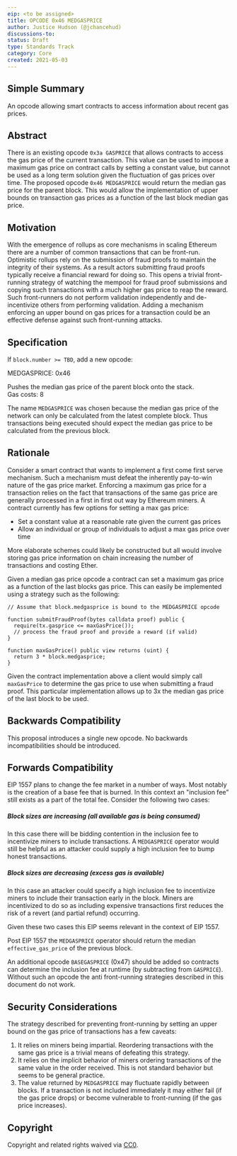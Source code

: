 ```yaml
---
eip: <to be assigned>
title: OPCODE 0x46 MEDGASPRICE
author: Justice Hudson (@jchancehud)
discussions-to:
status: Draft
type: Standards Track
category: Core
created: 2021-05-03
---
```


## Simple Summary

An opcode allowing smart contracts to access information about recent gas prices.

## Abstract

There is an existing opcode `0x3a GASPRICE` that allows contracts to access the gas price of the current transaction. This value can be used to impose a maximum gas price on contract calls by setting a constant value, but cannot be used as a long term solution given the fluctuation of gas prices over time. The proposed opcode `0x46 MEDGASPRICE` would return the median gas price for the parent block. This would allow the implementation of upper bounds on transaction gas prices as a function of the last block median gas price.

## Motivation

With the emergence of rollups as core mechanisms in scaling Ethereum there are a number of common transactions that can be front-run. Optimistic rollups rely on the submission of fraud proofs to maintain the integrity of their systems. As a result actors submitting fraud proofs typically receive a financial reward for doing so. This opens a trivial front-running strategy of watching the mempool for fraud proof submissions and copying such transactions with a much higher gas price to reap the reward. Such front-runners do not perform validation independently and de-incentivize others from performing validation. Adding a mechanism enforcing an upper bound on gas prices for a transaction could be an effective defense against such front-running attacks.

## Specification

If `block.number >= TBD`, add a new opcode:

MEDGASPRICE: 0x46

Pushes the median gas price of the parent block onto the stack.<br />
Gas costs: 8

The name `MEDGASPRICE` was chosen because the median gas price of the network can only be calculated from the latest complete block. Thus transactions being executed should expect the median gas price to be calculated from the previous block.

## Rationale

Consider a smart contract that wants to implement a first come first serve mechanism. Such a mechanism must defeat the inherently pay-to-win nature of the gas price market. Enforcing a maximum gas price for a transaction relies on the fact that transactions of the same gas price are generally processed in a first in first out way by Ethereum miners. A contract currently has few options for setting a max gas price:

- Set a constant value at a reasonable rate given the current gas prices
- Allow an individual or group of individuals to adjust a max gas price over time

More elaborate schemes could likely be constructed but all would involve storing gas price information on chain increasing the number of transactions and costing Ether.

Given a median gas price opcode a contract can set a maximum gas price as a function of the last blocks gas price. This can easily be implemented using a strategy such as the following:

```
// Assume that block.medgasprice is bound to the MEDGASPRICE opcode

function submitFraudProof(bytes calldata proof) public {
  require(tx.gasprice <= maxGasPrice());
  // process the fraud proof and provide a reward (if valid)
}

function maxGasPrice() public view returns (uint) {
  return 3 * block.medgasprice;
}
```

Given the contract implementation above a client would simply call `maxGasPrice` to determine the gas price to use when submitting a fraud proof. This particular implementation allows up to 3x the median gas price of the last block to be used.

## Backwards Compatibility

This proposal introduces a single new opcode. No backwards incompatibilities should be introduced.

## Forwards Compatibility

EIP 1557 plans to change the fee market in a number of ways. Most notably is the creation of a base fee that is burned. In this context an "inclusion fee" still exists as a part of the total fee. Consider the following two cases:

##### Block sizes are increasing (all available gas is being consumed)

In this case there will be bidding contention in the inclusion fee to incentivize miners to include transactions. A `MEDGASPRICE` operator would still be helpful as an attacker could supply a high inclusion fee to bump honest transactions.

##### Block sizes are decreasing (excess gas is available)

In this case an attacker could specify a high inclusion fee to incentivize miners to include their transaction early in the block. Miners are incentivized to do so as including expensive transactions first reduces the risk of a revert (and partial refund) occurring.

Given these two cases this EIP seems relevant in the context of EIP 1557.

Post EIP 1557 the `MEDGASPRICE` operator should return the median `effective_gas_price` of the previous block.

An additional opcode `BASEGASPRICE` (0x47) should be added so contracts can determine the inclusion fee at runtime (by subtracting from `GASPRICE`). Without such an opcode the anti front-running strategies described in this document do not work.

## Security Considerations

The strategy described for preventing front-running by setting an upper bound on the gas price of transactions has a few caveats:

1. It relies on miners being impartial. Reordering transactions with the same gas price is a trivial means of defeating this strategy.
2. It relies on the implicit behavior of miners ordering transactions of the same value in the order received. This is not standard behavior but seems to be general practice.
3. The value returned by `MEDGASPRICE` may fluctuate rapidly between blocks. If a transaction is not included immediately it may either fail (if the gas price drops) or become vulnerable to front-running (if the gas price increases).

## Copyright

Copyright and related rights waived via [CC0](https://creativecommons.org/publicdomain/zero/1.0/).
